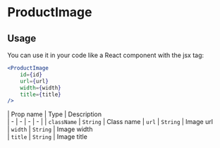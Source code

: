 # ProductImage

## Usage
You can use it in your code like a React component with the jsx tag:

```jsx
<ProductImage 
    id={id} 
    url={url}
    width={width}
    title={title}
/> 
```

| Prop name | Type | Description                       
| - | - | - | - |
| `className` | `String` | Class name
| `url` | `String` | Image url   
| `width` | `String` | Image width  
| `title` | `String` | Image title   